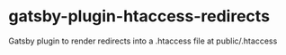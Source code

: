 # gatsby-plugin-htaccess-redirects
Gatsby plugin to render redirects into a .htaccess file at public/.htaccess
